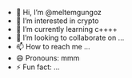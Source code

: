 - 👋 Hi, I’m @meltemgungoz
- 👀 I’m interested in crypto
- 🌱 I’m currently learning c++++
- 💞️ I’m looking to collaborate on ...
- 📫 How to reach me ...
- 😄 Pronouns: mmm
- ⚡ Fun fact: ...

<!---
meltemgungoz/meltemgungoz is a ✨ special ✨ repository because its `README.md` (this file) appears on your GitHub profile.
You can click the Preview link to take a look at your changes.
--->

